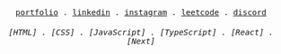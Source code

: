 <p align="center">
  <samp>
    <a href="https://hc-b666me-bobbys-projects-8a5a6d30.vercel.app/">portfolio</a> .
    <a href="https://www.linkedin.com/in/muhammadbobur-abdukarimov-131362243">linkedin</a> .
    <a href="https://www.instagram.com/hc_b666">instagram</a> .
    <a href="https://leetcode.com/u/hc-b666">leetcode</a> .
    <a href="https://discord.com/users/1239424605534421022">discord</a> 
  </samp>
</p>
<h6 align="center">
  <samp>
    [HTML] .
    [CSS] .
    [JavaScript] .
    [TypeScript] .
    [React] .
    [Next] 
  </samp>
</h6>
